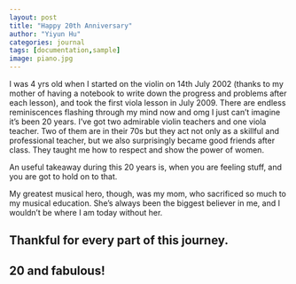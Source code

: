 ```yaml
---
layout: post
title: "Happy 20th Anniversary"
author: "Yiyun Hu"
categories: journal
tags: [documentation,sample]
image: piano.jpg
---
```


I was 4 yrs old when I started on the violin on 14th July 2002 (thanks to my mother of having a notebook to write down the progress and problems after each lesson), and took the first viola lesson in July 2009. There are endless reminiscences flashing through my mind now and omg I just can’t imagine it’s been 20 years. I’ve got two admirable violin teachers and one viola teacher. Two of them are in their 70s but they act not only as a skillful and professional teacher, but we also surprisingly became good friends after class. They taught me how to respect and show the power of women.

An useful takeaway during this 20 years is, when you are feeling stuff, and you are got to hold on to that. 

My greatest musical hero, though, was my mom, who sacrificed so much to my musical education. She’s always been the biggest believer in me, and I wouldn’t be where I am today without her.

## Thankful for every part of this journey.
## 20 and fabulous!